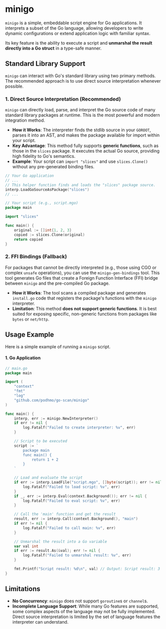 # minigo

`minigo` is a simple, embeddable script engine for Go applications. It interprets a subset of the Go language, allowing developers to write dynamic configurations or extend application logic with familiar syntax.

Its key feature is the ability to execute a script and **unmarshal the result directly into a Go struct** in a type-safe manner.

## Standard Library Support

`minigo` can interact with Go's standard library using two primary methods. The recommended approach is to use direct source interpretation whenever possible.

### 1. Direct Source Interpretation (Recommended)

`minigo` can directly load, parse, and interpret the Go source code of many standard library packages at runtime. This is the most powerful and modern integration method.

-   **How it Works**: The interpreter finds the stdlib source in your `GOROOT`, parses it into an AST, and makes the package available for import within your script.
-   **Key Advantage**: This method fully supports **generic functions**, such as those in the `slices` package. It executes the actual Go source, providing high fidelity to Go's semantics.
-   **Example**: Your script can `import "slices"` and use `slices.Clone()` without any pre-generated binding files.

```go
// Your Go application
// ...
// This helper function finds and loads the "slices" package source.
interp.LoadGoSourceAsPackage("slices")
// ...
```

```go
// Your script (e.g., script.mgo)
package main

import "slices"

func main() {
    original := []int{1, 2, 3}
    copied := slices.Clone(original)
    return copied
}
```

### 2. FFI Bindings (Fallback)

For packages that cannot be directly interpreted (e.g., those using CGO or complex `unsafe` operations), you can use the `minigo-gen-bindings` tool. This tool generates Go files that create a Foreign Function Interface (FFI) bridge between `minigo` and the pre-compiled Go package.

-   **How it Works**: The tool scans a compiled package and generates `install.go` code that registers the package's functions with the `minigo` interpreter.
-   **Limitation**: This method **does not support generic functions**. It is best suited for exposing specific, non-generic functions from packages like `bytes` or `net/http`.

## Usage Example

Here is a simple example of running a `minigo` script.

#### 1. Go Application

```go
// main.go
package main

import (
	"context"
	"fmt"
	"log"
	"github.com/podhmo/go-scan/minigo"
)

func main() {
    interp, err := minigo.NewInterpreter()
    if err != nil {
        log.Fatalf("Failed to create interpreter: %v", err)
    }

    // Script to be executed
    script := `
        package main
        func main() {
            return 1 + 2
        }
    `

    // Load and evaluate the script
    if err := interp.LoadFile("script.mgo", []byte(script)); err != nil {
        log.Fatalf("Failed to load script: %v", err)
    }
    if _, err := interp.Eval(context.Background()); err != nil {
        log.Fatalf("Failed to eval script: %v", err)
    }

    // Call the 'main' function and get the result
    result, err := interp.Call(context.Background(), "main")
    if err != nil {
        log.Fatalf("Failed to call main: %v", err)
    }

    // Unmarshal the result into a Go variable
    var val int
    if err := result.As(&val); err != nil {
        log.Fatalf("Failed to unmarshal result: %v", err)
    }

    fmt.Printf("Script result: %d\n", val) // Output: Script result: 3
}
```

## Limitations

-   **No Concurrency**: `minigo` does not support `goroutine`s or `channel`s.
-   **Incomplete Language Support**: While many Go features are supported, some complex aspects of the language may not be fully implemented. Direct source interpretation is limited by the set of language features the interpreter can understand.
